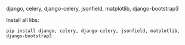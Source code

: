 django, celery, django-celery, jsonfield, matplotlib, django-bootstrap3

Install all libs:

    pip install django, celery, django-celery, jsonfield, matplotlib, django-bootstrap3
